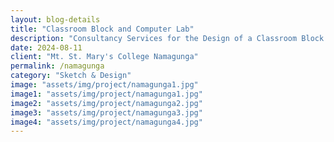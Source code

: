 ```yaml
---  
layout: blog-details  
title: "Classroom Block and Computer Lab"  
description: "Consultancy Services for the Design of a Classroom Block and Computer Laboratory "  
date: 2024-08-11  
client: "Mt. St. Mary's College Namagunga"
permalink: /namagunga      
category: "Sketch & Design"
image: "assets/img/project/namagunga1.jpg"  
image1: "assets/img/project/namagunga1.jpg" 
image2: "assets/img/project/namagunga2.jpg" 
image3: "assets/img/project/namagunga3.jpg" 
image4: "assets/img/project/namagunga4.jpg" 
---  
```


